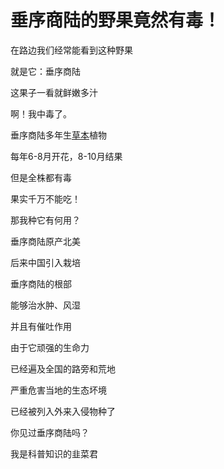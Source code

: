 # 垂序商陆的野果竟然有毒！



在路边我们经常能看到这种野果

就是它：垂序商陆

这果子一看就鲜嫩多汁

啊！我中毒了。

垂序商陆多年生[草本](https://baike.baidu.com/item/草本/541696)植物

每年6-8月开花，8-10月结果

但是全株都有毒

果实千万不能吃！

那我种它有何用？

垂序商陆原产北美

后来中国引入栽培

垂序商陆的根部

能够治水肿、风湿

并且有催吐作用

由于它顽强的生命力

已经遍及全国的路旁和荒地

严重危害当地的生态坏境

已经被列入外来入侵物种了

你见过垂序商陆吗？

我是科普知识的韭菜君